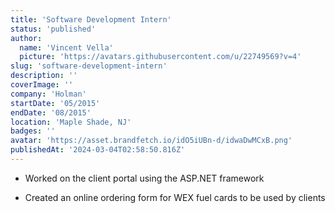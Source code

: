 ```yaml
---
title: 'Software Development Intern'
status: 'published'
author:
  name: 'Vincent Vella'
  picture: 'https://avatars.githubusercontent.com/u/22749569?v=4'
slug: 'software-development-intern'
description: ''
coverImage: ''
company: 'Holman'
startDate: '05/2015'
endDate: '08/2015'
location: 'Maple Shade, NJ'
badges: ''
avatar: 'https://asset.brandfetch.io/idO5iUBn-d/idwaDwMCxB.png'
publishedAt: '2024-03-04T02:58:50.816Z'
---
```


- Worked on the client portal using the ASP.NET framework

- Created an online ordering form for WEX fuel cards to be used by clients